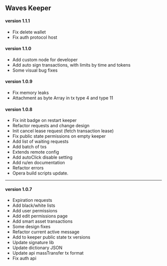 ## Waves Keeper

#### version 1.1.1
+ Fix delete wallet
+ Fix auth protocol host


#### version 1.1.0
+ Add custom node for developer
+ Add auto sign transactions, with limits by time and tokens
+ Some visual bug fixes 


#### version 1.0.9
+ Fix memory leaks
+ Attachment as byte Array in tx type 4 and type 11 


#### version 1.0.8

+ Fix init badge on restart keeper
+ Refactor requests and change design
+ Init cancel lease request (fetch transaction lease)
+ Fix public state permissions on empty keeper
+ Add list of waiting requests
+ Add batch of txs
+ Extends remote config
+ Add autoClick disable setting
+ Add ru/en documentation
+ Refactor errors
+ Opera build scripts update.

***
#### version 1.0.7

+ Expiration requests
+ Add black/white lists
+ Add user permissions
+ Add edit permissions page
+ Add smart asset transactions
+ Some design fixes
+ Refactor current active message
+ Add to keeper public state tx versions
+ Update signature lib
+ Update dictionary JSON
+ Update api massTransfer tx format
+ Fix auth api

